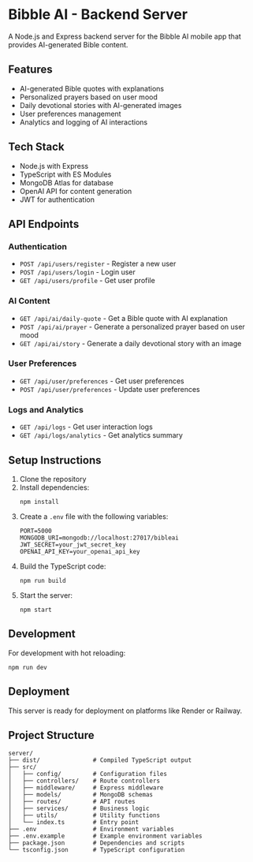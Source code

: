 # Bibble AI - Backend Server

A Node.js and Express backend server for the Bibble AI mobile app that provides AI-generated Bible content.

## Features

- AI-generated Bible quotes with explanations
- Personalized prayers based on user mood
- Daily devotional stories with AI-generated images
- User preferences management
- Analytics and logging of AI interactions

## Tech Stack

- Node.js with Express
- TypeScript with ES Modules
- MongoDB Atlas for database
- OpenAI API for content generation
- JWT for authentication

## API Endpoints

### Authentication
- `POST /api/users/register` - Register a new user
- `POST /api/users/login` - Login user
- `GET /api/users/profile` - Get user profile

### AI Content
- `GET /api/ai/daily-quote` - Get a Bible quote with AI explanation
- `POST /api/ai/prayer` - Generate a personalized prayer based on user mood
- `GET /api/ai/story` - Generate a daily devotional story with an image

### User Preferences
- `GET /api/user/preferences` - Get user preferences
- `POST /api/user/preferences` - Update user preferences

### Logs and Analytics
- `GET /api/logs` - Get user interaction logs
- `GET /api/logs/analytics` - Get analytics summary

## Setup Instructions

1. Clone the repository
2. Install dependencies:
   ```
   npm install
   ```
3. Create a `.env` file with the following variables:
   ```
   PORT=5000
   MONGODB_URI=mongodb://localhost:27017/bibleai
   JWT_SECRET=your_jwt_secret_key
   OPENAI_API_KEY=your_openai_api_key
   ```
4. Build the TypeScript code:
   ```
   npm run build
   ```
5. Start the server:
   ```
   npm start
   ```
   
## Development

For development with hot reloading:
```
npm run dev
```

## Deployment

This server is ready for deployment on platforms like Render or Railway.

## Project Structure

```
server/
├── dist/               # Compiled TypeScript output
├── src/
│   ├── config/         # Configuration files
│   ├── controllers/    # Route controllers
│   ├── middleware/     # Express middleware
│   ├── models/         # MongoDB schemas
│   ├── routes/         # API routes
│   ├── services/       # Business logic
│   ├── utils/          # Utility functions
│   └── index.ts        # Entry point
├── .env                # Environment variables
├── .env.example        # Example environment variables
├── package.json        # Dependencies and scripts
└── tsconfig.json       # TypeScript configuration
```
